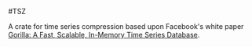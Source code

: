 #TSZ

A crate for time series compression based upon Facebook's white paper
[Gorilla: A Fast, Scalable, In-Memory Time Series Database](http://www.vldb.org/pvldb/vol8/p1816-teller.pdf).